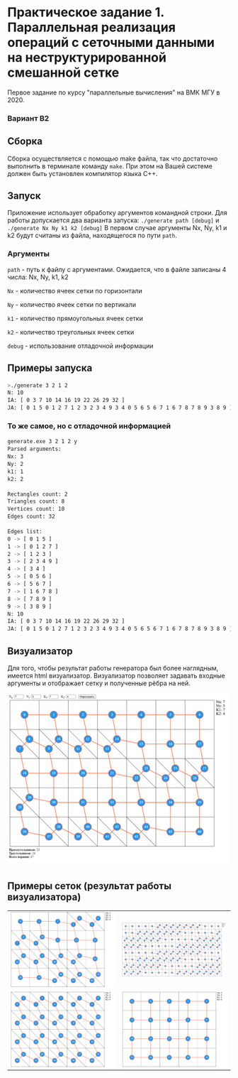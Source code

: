 # Практическое задание 1. Параллельная реализация операций с сеточными данными на неструктурированной смешанной сетке 

Первое задание по курсу "параллельные вычисления" на ВМК МГУ в 2020.
### Вариант B2

## Сборка
Сборка осуществляется с помощью make файла, так что достаточно выполнить в терминале команду `make`. При этом на Вашей системе должен быть установлен компилятор языка C++.

## Запуск
Приложение использует обработку аргументов командной строки. Для работы допускается два варианта запуска: `./generate path [debug]` и `./generate Nx Ny k1 k2 [debug]`
В первом случае аргументы Nx, Ny, k1 и k2 будут считаны из файла, находящегося по пути `path`.

### Аргументы
`path` - путь к файлу с аргументами. Ожидается, что в файле записаны 4 числа: Nx, Ny, k1, k2

`Nx` - количество ячеек сетки по горизонтали

`Ny` - количество ячеек сетки по вертикали

`k1` - количество прямоугольных ячеек сетки

`k2` - количество треугольных ячеек сетки

`debug` - использование отладочной информации

## Примеры запуска
```bash
>./generate 3 2 1 2
N: 10
IA: [ 0 3 7 10 14 16 19 22 26 29 32 ]
JA: [ 0 1 5 0 1 2 7 1 2 3 2 3 4 9 3 4 0 5 6 5 6 7 1 6 7 8 7 8 9 3 8 9 ]
```

### То же самое, но с отладочной информацией
```bash
generate.exe 3 2 1 2 y
Parsed arguments:
Nx: 3
Ny: 2
k1: 1
k2: 2

Rectangles count: 2
Triangles count: 8
Vertices count: 10
Edges count: 32

Edges list:
0 -> [ 0 1 5 ]
1 -> [ 0 1 2 7 ]
2 -> [ 1 2 3 ]
3 -> [ 2 3 4 9 ]
4 -> [ 3 4 ]
5 -> [ 0 5 6 ]
6 -> [ 5 6 7 ]
7 -> [ 1 6 7 8 ]
8 -> [ 7 8 9 ]
9 -> [ 3 8 9 ]
N: 10
IA: [ 0 3 7 10 14 16 19 22 26 29 32 ]
JA: [ 0 1 5 0 1 2 7 1 2 3 2 3 4 9 3 4 0 5 6 5 6 7 1 6 7 8 7 8 9 3 8 9 ]
```

## Визуализатор
Для того, чтобы результат работы генератора был более наглядным, имеется html визуализатор. Визуализатор позволяет задавать входные аргументы и отображает сетку и полученные рёбра на ней.

<img src='https://github.com/dronperminov/ParallelProgrammingTask1/blob/master/examples/visualizer.png' />

## Примеры сеток (результат работы визуализатора)

<table>
  <tr>
    <td width='50%'><img src='https://github.com/dronperminov/ParallelProgrammingTask1/blob/master/examples/example1.png' /></td>
    <td width='50%'><img src='https://github.com/dronperminov/ParallelProgrammingTask1/blob/master/examples/example2.png' /></td>
  </tr>
  
  <tr>
    <td width='50%'><img src='https://github.com/dronperminov/ParallelProgrammingTask1/blob/master/examples/example3.png' /></td>
    <td width='50%'><img src='https://github.com/dronperminov/ParallelProgrammingTask1/blob/master/examples/example4.png' /></td>
  </tr>
</table>